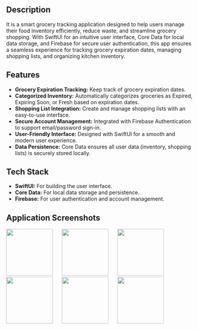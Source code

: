 ## Description

It is a smart grocery tracking application designed to help users manage their food inventory efficiently, reduce waste, and streamline grocery shopping. With SwiftUI for an intuitive user interface, Core Data for local data storage, and Firebase for secure user authentication, this app ensures a seamless experience for tracking grocery expiration dates, managing shopping lists, and organizing kitchen inventory.

## Features

- **Grocery Expiration Tracking:** Keep track of grocery expiration dates.
- **Categorized Inventory:** Automatically categorizes groceries as Expired, Expiring Soon, or Fresh based on expiration dates.
- **Shopping List Integration:** Create and manage shopping lists with an easy-to-use interface.
- **Secure Account Management:** Integrated with Firebase Authentication to support email/password sign-in.
- **User-Friendly Interface:** Designed with SwiftUI for a smooth and modern user experience.
- **Data Persistence:** Core Data ensures all user data (inventory, shopping lists) is securely stored locally.

## Tech Stack

- **SwiftUI:** For building the user interface.
- **Core Data:** For local data storage and persistence.
- **Firebase:** For user authentication and account management.

## Application Screenshots

<img src="https://github.com/user-attachments/assets/dd2777b5-72c2-4eb6-9ccb-2f275247a62a" width = 125 style="margin-right: 20px;">
<img src="https://github.com/user-attachments/assets/c9a994f9-36c4-46db-b967-4ea3fa89dae2" width = 125 style="margin-right: 20px;">
<img src="https://github.com/user-attachments/assets/5bf791dd-e7a3-449c-92b5-28d0e7b72540" width = 125 style="margin-right: 20px;">
<img src="https://github.com/user-attachments/assets/51069f95-b8a1-4ea0-8453-9365a19c6ec4" width = 125 style="margin-right: 20px;">
<img src="https://github.com/user-attachments/assets/9ffd1f67-fc19-466e-ad4d-42517f2cfe70" width = 125 style="margin-right: 20px;">
<img src="https://github.com/user-attachments/assets/4e399865-66f0-4c03-92f4-55d709bbe130" width = 125 style="margin-right: 20px;">


